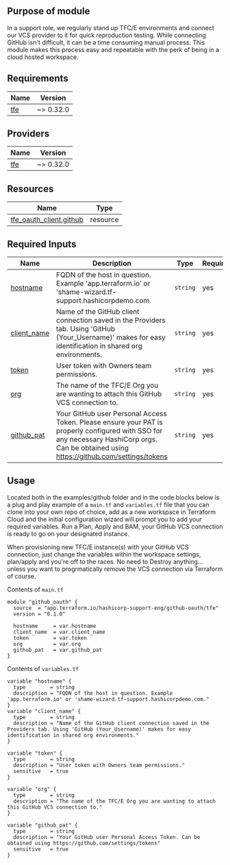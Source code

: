 <!-- BEGIN_TF_DOCS -->

## Purpose of module

In a support role, we regularly stand up TFC/E environments and connect our VCS provider to it for quick reproduction testing. While connecting GitHub isn't difficult, it can be a time consuming manual process. This module makes this process easy and repeatable with the perk of being in a cloud hosted workspace.

## Requirements

| Name                                                   | Version   |
| ------------------------------------------------------ | --------- |
| <a name="requirement_tfe"></a> [tfe](#requirement_tfe) | ~> 0.32.0 |

## Providers

| Name                                             | Version   |
| ------------------------------------------------ | --------- |
| <a name="provider_tfe"></a> [tfe](#provider_tfe) | ~> 0.32.0 |

## Resources

| Name                                                                                                                | Type     |
| ------------------------------------------------------------------------------------------------------------------- | -------- |
| [tfe_oauth_client.github](https://registry.terraform.io/providers/hashicorp/tfe/latest/docs/resources/oauth_client) | resource |

## Required Inputs

| Name                                                               | Description                                                                                                                                                                               | Type     | Required |
| ------------------------------------------------------------------ | ----------------------------------------------------------------------------------------------------------------------------------------------------------------------------------------- | -------- | -------- |
| <a name="input_hostname"></a> [hostname](#input_hostname)          | FQDN of the host in question. Example 'app.terraform.io' or 'shame-wizard.tf-support.hashicorpdemo.com.                                                                                   | `string` | yes      |
| <a name="input_client_name"></a> [client_name](#input_client_name) | Name of the GitHub client connection saved in the Providers tab. Using 'GitHub (Your_Username)' makes for easy identification in shared org environments.                                 | `string` | yes      |
| <a name="input_token"></a> [token](#input_token)                   | User token with Owners team permissions.                                                                                                                                                  | `string` | yes      |
| <a name="input_org"></a> [org](#input_org)                         | The name of the TFC/E Org you are wanting to attach this GitHub VCS connection to.                                                                                                        | `string` | yes      |
| <a name="input_github_pat"></a> [github_pat](#input_github_pat)    | Your GitHub user Personal Access Token. Please ensure your PAT is properly configured with SSO for any necessary HashiCorp orgs. Can be obtained using https://github.com/settings/tokens | `string` | yes      |

## Usage

Located both in the examples/github folder and in the code blocks below is a plug and play example of a `main.tf` and `variables.tf` file that you can clone into your own repo of choice, add as a new workspace in Terraform Cloud and the initial configuration wizard will prompt you to add your required variables. Run a Plan, Apply and BAM, your GitHub VCS connection is ready to go on your designated instance.

When provisioning new TFC/E instance(s) with your GitHub VCS connection, just change the variables within the workspace settings, plan/apply and you're off to the races. No need to Destroy anything... unless you want to progrmatically remove the VCS connection via Terraform of course.

Contents of `main.tf`

```
module "github_oauth" {
  source  = "app.terraform.io/hashicorp-support-eng/github-oauth/tfe"
  version = "0.1.0"

  hostname     = var.hostname
  client_name  = var.client_name
  token        = var.token
  org          = var.org
  github_pat   = var.github_pat
}
```

Contents of `variables.tf`

```
variable "hostname" {
  type        = string
  description = "FQDN of the host in question. Example 'app.terraform.io' or 'shame-wizard.tf-support.hashicorpdemo.com."
}
variable "client_name" {
  type        = string
  description = "Name of the GitHub client connection saved in the Providers tab. Using 'GitHub (Your_Username)' makes for easy identification in shared org environments."
}

variable "token" {
  type        = string
  description = "User token with Owners team permissions."
  sensitive   = true
}

variable "org" {
  type        = string
  description = "The name of the TFC/E Org you are wanting to attach this GitHub VCS connection to."
}

variable "github_pat" {
  type        = string
  description = "Your GitHub user Personal Access Token. Can be obtained using https://github.com/settings/tokens"
  sensitive   = true
}
```

<!-- END_TF_DOCS -->
